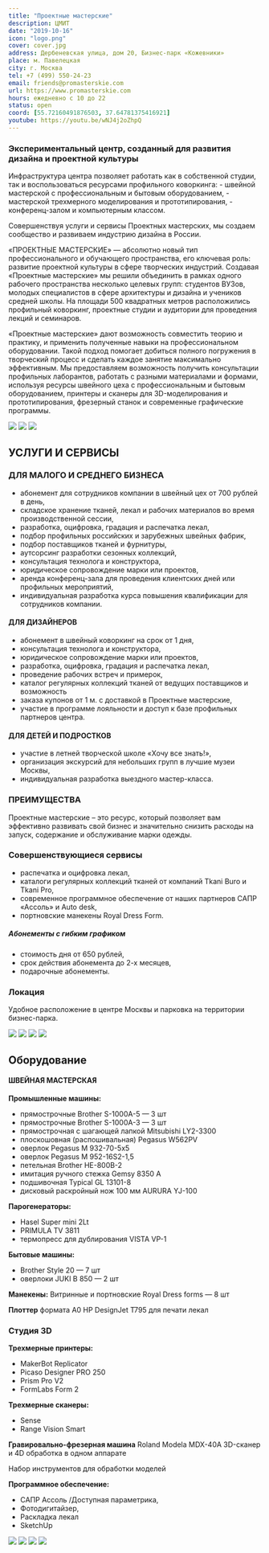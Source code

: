 ```yaml
---
title: "Проектные мастерские"
description: ЦМИТ
date: "2019-10-16"
icon: "logo.png"
cover: cover.jpg
address: Дербеневская улица, дом 20, Бизнес-парк «Кожевники»
place: м. Павелецкая
city: г. Москва
tel: +7 (499) 550-24-23
email: friends@promasterskie.com
url: https://www.promasterskie.com
hours: ежедневно с 10 до 22
status: open
coord: [55.72160491876503, 37.64781375416921]
youtube: https://youtu.be/wNJ4j2oZhpQ
---
```


### Экспериментальный центр, созданный для развития дизайна и проектной культуры

Инфраструктура центра позволяет работать как в собственной студии, так и воспользоваться ресурсами профильного коворкинга: - швейной мастерской с профессиональным и бытовым оборудованием, - мастерской трехмерного моделирования и прототипирования, - конференц-залом и компьютерным классом.

Совершенствуя услуги и сервисы Проектных мастерских, мы создаем сообщество и развиваем индустрию дизайна в России.

«ПРОЕКТНЫЕ МАСТЕРСКИЕ» — абсолютно новый тип профессионального и обучающего пространства, его ключевая роль: развитие проектной культуры в сфере творческих индустрий. Создавая «Проектные мастерские» мы решили объединить в рамках одного рабочего пространства несколько целевых групп: студентов ВУЗов, молодых специалистов в сфере архитектуры и дизайна и учеников средней школы. На площади 500 квадратных метров расположились профильный коворкинг, проектные студии и аудитории для проведения лекций и семинаров.

«Проектные мастерские» дают возможность совместить теорию и практику, и применить полученные навыки на профессиональном оборудовании. Такой подход помогает добиться полного погружения в творческий процесс и сделать каждое занятие максимально эффективным. Мы предоставляем возможность получить консультации профильных лаборантов, работать с разными материалами и формами, используя ресурсы швейного цеха с профессиональным и бытовым оборудованием, принтеры и сканеры для 3D-моделирования и прототипирования, фрезерный станок и современные графические программы.

![](./images/CMITPM180118DEN55ISLEO.jpg)
![](./images/CMITPM180118DENISLE5O.jpg)
![](./images/CMITPM180118DENISLEO.jpg)

## УСЛУГИ И СЕРВИСЫ

### ДЛЯ МАЛОГО И СРЕДНЕГО БИЗНЕСА

- абонемент для сотрудников компании в швейный цех от 700 рублей в день,
- складское хранение тканей, лекал и рабочих материалов во время производственной сессии,
- разработка, оцифровка, градация и распечатка лекал,
- подбор профильных российских и зарубежных швейных фабрик,
- подбор поставщиков тканей и фурнитуры,
- аутсорсинг разработки сезонных коллекций,
- консультация технолога и конструктора,
- юридическое сопровождение марки или проектов,
- аренда конференц-зала для проведения клиентских дней или профильных мероприятий,
- индивидуальная разработка курса повышения квалификации для сотрудников компании.

#### ДЛЯ ДИЗАЙНЕРОВ

- абонемент в швейный коворкинг на срок от 1 дня,
- консультация технолога и конструктора,
- юридическое сопровождение марки или проектов,
- разработка, оцифровка, градация и распечатка лекал,
- проведение рабочих встреч и примерок,
- каталог регулярных коллекций тканей от ведущих поставщиков и возможность
- заказа купонов от 1 м. с доставкой в Проектные мастерские,
- участие в программе лояльности и доступ к базе профильных партнеров центра.

#### ДЛЯ ДЕТЕЙ И ПОДРОСТКОВ

- участие в летней творческой школе «Хочу все знать!»,
- организация экскурсий для небольших групп в лучшие музеи Москвы,
- индивидуальная разработка выездного мастер-класса.

### ПРЕИМУЩЕСТВА

Проектные мастерские – это ресурс, который позволяет вам эффективно развивать свой бизнес и значительно снизить расходы на запуск, содержание и обслуживание марки одежды.

### Совершенствующиеся сервисы

- распечатка и оцифровка лекал,
- каталоги регулярных коллекций тканей от компаний Tkani Buro и Tkani Pro,
- современное программное обеспечение от наших партнеров САПР «Ассоль» и Auto desk,
- портновские манекены Royal Dress Form.

##### Абонементы с гибким графиком

- стоимость дня от 650 рублей,
- срок действия абонемента до 2-х месяцев,
- подарочные абонементы.

### Локация

Удобное расположение в центре Москвы и парковка на территории бизнес-парка.

![](./images/1.jpg)
![](./images/3.jpg)
![](./images/5.jpg)
![](./images/15.jpg)

## Оборудование

#### ШВЕЙНАЯ МАСТЕРСКАЯ

**Промышленные машины:**

- прямострочные Brother S-1000A-5 — 3 шт
- прямострочные Brother S-1000A-3 — 3 шт
- прямострочная с шагающей лапкой Mitsubishi LY2-3300
- плоскошовная (распошивальная) Pegasus W562PV
- оверлок Pegasus M 932-70-5x5
- оверлок Pegasus M 952-16S2-1,5
- петельная Brother HE-800B-2
- имитация ручного стежка Gemsy 8350 А
- подшивочная Typical GL 13101-8
- дисковый раскройный нож 100 мм AURURA YJ-100

**Парогенераторы:**

- Hasel Super mini 2Lt
- PRIMULA TV 3811
- термопресс для дублирования VISTA VP-1

**Бытовые машины:**

- Brother Style 20 — 7 шт
- оверлоки JUKI B 850 — 2 шт

**Манекены:** Витринные и портновские Royal Dress forms — 8 шт

**Плоттер** формата А0 HP DesignJet T795 для печати лекал

### Студия 3D

**Трехмерные принтеры:**

- MakerBot Replicator
- Picaso Designer PRO 250
- Prism Pro V2
- FormLabs Form 2

**Трехмерные сканеры:**

- Sense
- Range Vision Smart

**Гравировально-фрезерная машина** Roland Modela MDX-40A 3D-сканер и 4D обработка в одном аппарате

Набор инструментов для обработки моделей

**Программное обеспечение:**

- САПР Ассоль /Доступная параметрика,
- Фотодигитайзер,
- Раскладка лекал
- SketchUp

![](./images/33.jpg)
![](./images/166.jpg)
![](./images/666.jpg)
![](./images/1515.jpg)
